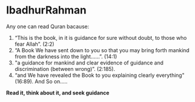 # IbadhurRahman
Any one can read Quran bacause: 
1. “This is the book, in it is guidance for sure without doubt, to those who fear Allah”. (2:2)
2. “A Book We have sent down to you so that you may bring forth mankind from the darkness into the light......”. (14:1)
3. "a guidance for mankind and clear evidence of guidance and discrimination (between wrong)”. (2:185).
4. “and We have revealed the Book to you explaining clearly everything" (16:89).
And So on.....

**Read it, think about it, and seek guidance**

